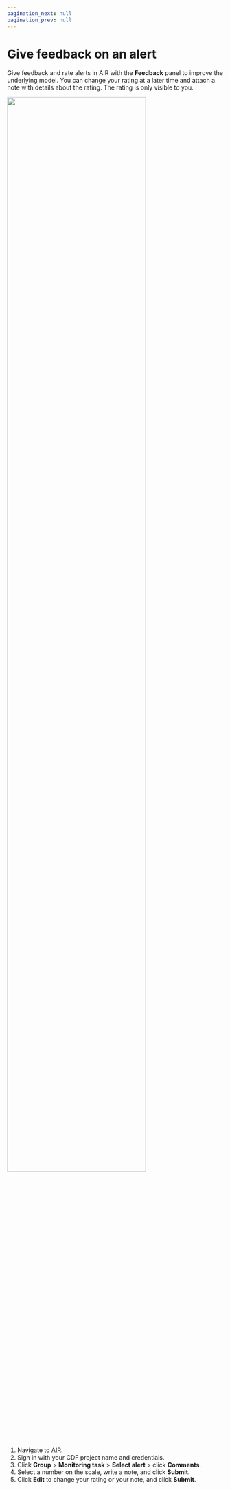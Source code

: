```yaml
---
pagination_next: null
pagination_prev: null
---
```


# Give feedback on an alert

Give feedback and rate alerts in AIR with the **Feedback** panel to improve the underlying model. You can change your rating at a later time and attach a note with details about the rating. The rating is only visible to you.

<img className="screenshot" src="https://apps-cdn.cogniteapp.com/@cognite/docs-portal-images/1.0.0/images/cdf/air/feedback.gif" alt=" " width="80%"/>

1. Navigate to [AIR](https://air.cogniteapp.com).
1. Sign in with your CDF project name and credentials.
1. Click **Group** > **Monitoring task** > **Select alert** > click **Comments**.
1. Select a number on the scale, write a note, and click **Submit**.
1. Click **Edit** to change your rating or your note, and click **Submit**.
